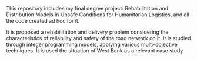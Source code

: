 This repository includes my final degree project: Rehabilitation and Distribution Models in Unsafe Conditions for Humanitarian Logistics, and all the code created ad hoc for it.

It is proposed a rehabilitation and delivery problem considering the characteristics of reliability and safety of the road network on it.
It is studied through integer programming models, applying various multi-objective techniques.
It is used the situation of West Bank as a relevant case study
